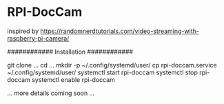 # RPI-DocCam

inspired by https://randomnerdtutorials.com/video-streaming-with-raspberry-pi-camera/

############
Installation
############

git clone ...
cd ...
mkdir -p ~/.config/systemd/user/
cp rpi-doccam.service ~/.config/systemd/user/
systemctl start rpi-doccam
systemctl stop rpi-doccam
systemctl enable rpi-doccam

... more details coming soon ...
